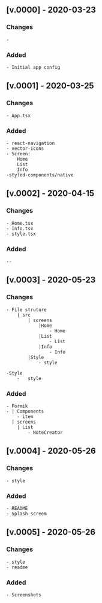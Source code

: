 ## [v.0000] - 2020-03-23

### Changes

    - 

### Added

    - Initial app config



## [v.0001] - 2020-03-25

### Changes

    - App.tsx

### Added

    - react-navigation
    - vector-icons
    - Screen:
        Home
        List
        Info
    -styled-components/native
## [v.0002] - 2020-04-15

### Changes

    - Home.tsx
    - Info.tsx
    - style.tsx 

### Added

    --
## [v.0003] - 2020-05-23

### Changes

    - File struture 
        | src 
            | screens
                |Home 
                    - Home
                |List
                    - List  
                |Info
                    - Info  
            |Style
                - style 

    -Style 
        -   style
### Added

    - Formik
    - | Components 
        - item
      | screens
        | List
            - NoteCreator


## [v.0004] - 2020-05-26

### Changes
    
    - style
    
### Added
    - README
    - Splash screem
    

## [v.0005] - 2020-05-26

### Changes
    
    - style
    - readme

### Added
    - Screenshots 





